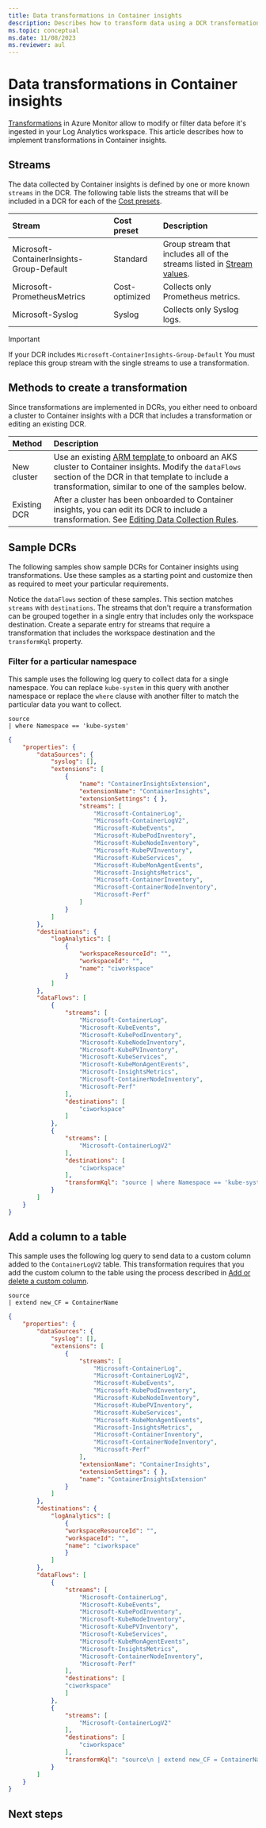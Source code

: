 ```yaml
---
title: Data transformations in Container insights
description: Describes how to transform data using a DCR transformation in Container insights.
ms.topic: conceptual
ms.date: 11/08/2023
ms.reviewer: aul
---
```


# Data transformations in Container insights

[Transformations](../essentials/data-collection-transformations.md) in Azure Monitor allow to modify or filter data before it's ingested in your Log Analytics workspace. This article describes how to implement transformations in Container insights.

## Streams
The data collected by Container insights is defined by one or more known `streams` in the DCR. The following table lists the streams that will be included in a DCR for each of the [Cost presets](container-insights-cost-config.md#cost-presets).


| Stream | Cost preset | Description |
|:---|:---|:---|
| Microsoft-ContainerInsights-Group-Default | Standard | Group stream that includes all of the streams listed in [Stream values](container-insights-cost-config.md#stream-values). |
| Microsoft-PrometheusMetrics | Cost-optimized | Collects only Prometheus metrics. |
| Microsoft-Syslog | Syslog | Collects only Syslog logs. |
 
> [!IMPORTANT]
> If your DCR includes `Microsoft-ContainerInsights-Group-Default` You must replace this group stream with the single streams to use a transformation. 

## Methods to create a transformation
Since transformations are implemented in DCRs, you either need to onboard a cluster to Container insights with a DCR that includes a transformation or editing an existing DCR.

| Method | Description |
|:---|:---|
| New cluster | Use an existing [ARM template ](https://github.com/microsoft/Docker-Provider/tree/ci_prod/scripts/onboarding/aks/onboarding-using-msi-auth) to onboard an AKS cluster to Container insights. Modify the `dataFlows` section of the DCR in that template to include a transformation, similar to one of the samples below. |
| Existing DCR | After a cluster has been onboarded to Container insights, you can edit its DCR to include a transformation. See [Editing Data Collection Rules](../essentials/data-collection-rule-edit.md). |



## Sample DCRs
The following samples show sample DCRs for Container insights using transformations. Use these samples as a starting point and customize then as required to meet your particular requirements.

Notice the `dataFlows` section of these samples. This section matches `streams` with `destinations`. The streams that don't require a transformation can be grouped together in a single entry that includes only the workspace destination. Create a separate entry for streams that require a transformation that includes the workspace destination and the `transformKql` property.

### Filter for a particular namespace
This sample uses the following log query to collect data for a single namespace. You can replace `kube-system` in this query with another namespace or replace the `where` clause with another filter to match the particular data you want to collect.

```kusto
source 
| where Namespace == 'kube-system'
```

```json
{
    "properties": {
        "dataSources": {
            "syslog": [],
            "extensions": [
                {
                    "name": "ContainerInsightsExtension",                    
                    "extensionName": "ContainerInsights",
                    "extensionSettings": { },
                    "streams": [
                        "Microsoft-ContainerLog",
                        "Microsoft-ContainerLogV2",
                        "Microsoft-KubeEvents",
                        "Microsoft-KubePodInventory",
                        "Microsoft-KubeNodeInventory",
                        "Microsoft-KubePVInventory",
                        "Microsoft-KubeServices",
                        "Microsoft-KubeMonAgentEvents",
                        "Microsoft-InsightsMetrics",
                        "Microsoft-ContainerInventory",
                        "Microsoft-ContainerNodeInventory",
                        "Microsoft-Perf"
                    ]
                }
            ]
        },
        "destinations": {
            "logAnalytics": [
                {
                    "workspaceResourceId": "",
                    "workspaceId": "",
                    "name": "ciworkspace"
                }
            ]
        },
        "dataFlows": [
            {
                "streams": [
                    "Microsoft-ContainerLog",
                    "Microsoft-KubeEvents",
                    "Microsoft-KubePodInventory",
                    "Microsoft-KubeNodeInventory",
                    "Microsoft-KubePVInventory",
                    "Microsoft-KubeServices",
                    "Microsoft-KubeMonAgentEvents",
                    "Microsoft-InsightsMetrics",
                    "Microsoft-ContainerNodeInventory",
                    "Microsoft-Perf"
                ],
                "destinations": [
                    "ciworkspace"
                ]
            },
            {
                "streams": [
                    "Microsoft-ContainerLogV2"
                ],
                "destinations": [
                    "ciworkspace"
                ],
                "transformKql": "source | where Namespace == 'kube-system'"
            }
        ] 
    }
}
```

## Add a column to a table
This sample uses the following log query to send data to a custom column added to the `ContainerLogV2` table. This transformation requires that you add the custom column to the table using the process described in [Add or delete a custom column](../logs/create-custom-table.md#add-or-delete-a-custom-column).

```kusto
source
| extend new_CF = ContainerName
```


```json
{
    "properties": {
        "dataSources": {
            "syslog": [],
            "extensions": [
                {
                    "streams": [
                        "Microsoft-ContainerLog",
                        "Microsoft-ContainerLogV2",
                        "Microsoft-KubeEvents",
                        "Microsoft-KubePodInventory",
                        "Microsoft-KubeNodeInventory",
                        "Microsoft-KubePVInventory",
                        "Microsoft-KubeServices",
                        "Microsoft-KubeMonAgentEvents",
                        "Microsoft-InsightsMetrics",
                        "Microsoft-ContainerInventory",
                        "Microsoft-ContainerNodeInventory",
                        "Microsoft-Perf"
                    ],
                    "extensionName": "ContainerInsights",
                    "extensionSettings": { },
                    "name": "ContainerInsightsExtension"
                }
            ]
        },
        "destinations": {
            "logAnalytics": [
                {
                "workspaceResourceId": "",
                "workspaceId": "",
                "name": "ciworkspace"
                }
            ]
        },
        "dataFlows": [
            {
                "streams": [
                    "Microsoft-ContainerLog",
                    "Microsoft-KubeEvents",
                    "Microsoft-KubePodInventory",
                    "Microsoft-KubeNodeInventory",
                    "Microsoft-KubePVInventory",
                    "Microsoft-KubeServices",
                    "Microsoft-KubeMonAgentEvents",
                    "Microsoft-InsightsMetrics",
                    "Microsoft-ContainerNodeInventory",
                    "Microsoft-Perf"
                ],
                "destinations": [
                "ciworkspace"
                ]
            },
            {
                "streams": [
                    "Microsoft-ContainerLogV2"
                ],
                "destinations": [
                    "ciworkspace"
                ],
                "transformKql": "source\n | extend new_CF = ContainerName"
            }
        ]
    }
}
```



## Next steps

